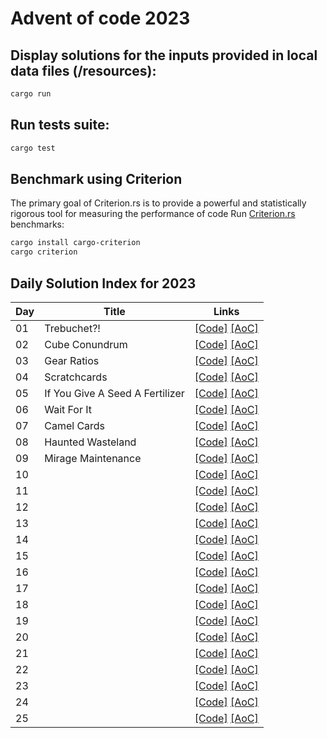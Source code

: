 # Advent of code 2023

## Display solutions for the inputs provided in local data files (/resources):

```sh
cargo run
```

## Run tests suite:

```sh
cargo test
```

## Benchmark using Criterion

The primary goal of Criterion.rs is to provide a powerful and statistically rigorous tool for measuring the performance
of code
Run [Criterion.rs](https://github.com/bheisler/criterion.rs) benchmarks:

```sh
cargo install cargo-criterion
cargo criterion
```

## Daily Solution Index for 2023

| Day | Title                           | Links                                                                                                                                                                                    |
|-----|---------------------------------|------------------------------------------------------------------------------------------------------------------------------------------------------------------------------------------|
| 01  | Trebuchet?!                     | [\[Code\]](https://github.com/nbulteau/adventofcode-2023-rust/blob/main/src/main/kotlin/me/nicolas/adventofcode-kotlin/year2023/Day01.kt) [\[AoC\]](http://adventofcode.com/2023/day/1)  |
| 02  | Cube Conundrum                  | [\[Code\]](https://github.com/nbulteau/adventofcode-2023-rust/blob/main/src/main/kotlin/me/nicolas/adventofcode-kotlin/year2023/Day02.kt) [\[AoC\]](http://adventofcode.com/2023/day/2)  |
| 03  | Gear Ratios                     | [\[Code\]](https://github.com/nbulteau/adventofcode-2023-rust/blob/main/src/main/kotlin/me/nicolas/adventofcode-kotlin/year2023/Day03.kt) [\[AoC\]](http://adventofcode.com/2023/day/3)  |
| 04  | Scratchcards                    | [\[Code\]](https://github.com/nbulteau/adventofcode-2023-rust/blob/main/src/main/kotlin/me/nicolas/adventofcode-kotlin/year2023/Day04.kt) [\[AoC\]](http://adventofcode.com/2023/day/4)  |
| 05  | If You Give A Seed A Fertilizer | [\[Code\]](https://github.com/nbulteau/adventofcode-2023-rust/blob/main/src/main/kotlin/me/nicolas/adventofcode-kotlin/year2023/Day05.kt) [\[AoC\]](http://adventofcode.com/2023/day/5)  |
| 06  | Wait For It                     | [\[Code\]](https://github.com/nbulteau/adventofcode-2023-rust/blob/main/src/main/kotlin/me/nicolas/adventofcode-kotlin/year2023/Day06.kt) [\[AoC\]](http://adventofcode.com/2023/day/6)  |
| 07  | Camel Cards                     | [\[Code\]](https://github.com/nbulteau/adventofcode-2023-rust/blob/main/src/main/kotlin/me/nicolas/adventofcode-kotlin/year2023/Day07.kt) [\[AoC\]](http://adventofcode.com/2023/day/7)  |
| 08  | Haunted Wasteland               | [\[Code\]](https://github.com/nbulteau/adventofcode-2023-rust/blob/main/src/main/kotlin/me/nicolas/adventofcode-kotlin/year2023/Day08.kt) [\[AoC\]](http://adventofcode.com/2023/day/8)  |
| 09  | Mirage Maintenance              | [\[Code\]](https://github.com/nbulteau/adventofcode-2023-rust/blob/main/src/main/kotlin/me/nicolas/adventofcode-kotlin/year2023/Day09.kt) [\[AoC\]](http://adventofcode.com/2023/day/9)  |
| 10  |                                 | [\[Code\]](https://github.com/nbulteau/adventofcode-2023-rust/blob/main/src/main/kotlin/me/nicolas/adventofcode-kotlin/year2023/Day10.kt) [\[AoC\]](http://adventofcode.com/2023/day/10) |
| 11  |                                 | [\[Code\]](https://github.com/nbulteau/adventofcode-2023-rust/blob/main/src/main/kotlin/me/nicolas/adventofcode-kotlin/year2023/Day11.kt) [\[AoC\]](http://adventofcode.com/2023/day/11) |
| 12  |                                 | [\[Code\]](https://github.com/nbulteau/adventofcode-2023-rust/blob/main/src/main/kotlin/me/nicolas/adventofcode-kotlin/year2023/Day12.kt) [\[AoC\]](http://adventofcode.com/2023/day/12) |
| 13  |                                 | [\[Code\]](https://github.com/nbulteau/adventofcode-2023-rust/blob/main/src/main/kotlin/me/nicolas/adventofcode-kotlin/year2023/Day13.kt) [\[AoC\]](http://adventofcode.com/2023/day/13) |
| 14  |                                 | [\[Code\]](https://github.com/nbulteau/adventofcode-2023-rust/blob/main/src/main/kotlin/me/nicolas/adventofcode-kotlin/year2023/Day14.kt) [\[AoC\]](http://adventofcode.com/2023/day/14) |
| 15  |                                 | [\[Code\]](https://github.com/nbulteau/adventofcode-2023-rust/blob/main/src/main/kotlin/me/nicolas/adventofcode-kotlin/year2023/Day15.kt) [\[AoC\]](http://adventofcode.com/2023/day/15) |
| 16  |                                 | [\[Code\]](https://github.com/nbulteau/adventofcode-2023-rust/blob/main/src/main/kotlin/me/nicolas/adventofcode-kotlin/year2023/Day16.kt) [\[AoC\]](http://adventofcode.com/2023/day/16) |
| 17  |                                 | [\[Code\]](https://github.com/nbulteau/adventofcode-2023-rust/blob/main/src/main/kotlin/me/nicolas/adventofcode-kotlin/year2023/Day17.kt) [\[AoC\]](http://adventofcode.com/2023/day/17) |
| 18  |                                 | [\[Code\]](https://github.com/nbulteau/adventofcode-2023-rust/blob/main/src/main/kotlin/me/nicolas/adventofcode-kotlin/year2023/Day18.kt) [\[AoC\]](http://adventofcode.com/2023/day/18) |
| 19  |                                 | [\[Code\]](https://github.com/nbulteau/adventofcode-2023-rust/blob/main/src/main/kotlin/me/nicolas/adventofcode-kotlin/year2023/Day19.kt) [\[AoC\]](http://adventofcode.com/2023/day/19) |
| 20  |                                 | [\[Code\]](https://github.com/nbulteau/adventofcode-2023-rust/blob/main/src/main/kotlin/me/nicolas/adventofcode-kotlin/year2023/Day20.kt) [\[AoC\]](http://adventofcode.com/2023/day/20) |
| 21  |                                 | [\[Code\]](https://github.com/nbulteau/adventofcode-2023-rust/blob/main/src/main/kotlin/me/nicolas/adventofcode-kotlin/year2023/Day21.kt) [\[AoC\]](http://adventofcode.com/2023/day/21) |
| 22  |                                 | [\[Code\]](https://github.com/nbulteau/adventofcode-2023-rust/blob/main/src/main/kotlin/me/nicolas/adventofcode-kotlin/year2023/Day22.kt) [\[AoC\]](http://adventofcode.com/2023/day/22) |
| 23  |                                 | [\[Code\]](https://github.com/nbulteau/adventofcode-2023-rust/blob/main/src/main/kotlin/me/nicolas/adventofcode-kotlin/year2023/Day23.kt) [\[AoC\]](http://adventofcode.com/2023/day/23) |
| 24  |                                 | [\[Code\]](https://github.com/nbulteau/adventofcode-2023-rust/blob/main/src/main/kotlin/me/nicolas/adventofcode-kotlin/year2023/Day24.kt) [\[AoC\]](http://adventofcode.com/2023/day/24) |
| 25  |                                 | [\[Code\]](https://github.com/nbulteau/adventofcode-2023-rust/blob/main/src/main/kotlin/me/nicolas/adventofcode-kotlin/year2023/Day25.kt) [\[AoC\]](http://adventofcode.com/2023/day/25) |
                                                        

